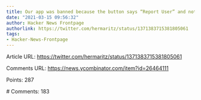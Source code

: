 ```yaml
---
title: Our app was banned because the button says “Report User” and not just “Report”
date: "2021-03-15 09:56:32"
author: Hacker News Frontpage
authorlink: https://twitter.com/hermaritz/status/1371383715381805061
tags:
- Hacker-News-Frontpage
---
```


<p>Article URL: <a href="https://twitter.com/hermaritz/status/1371383715381805061">https://twitter.com/hermaritz/status/1371383715381805061</a></p>
<p>Comments URL: <a href="https://news.ycombinator.com/item?id=26464111">https://news.ycombinator.com/item?id=26464111</a></p>
<p>Points: 287</p>
<p># Comments: 183</p>
